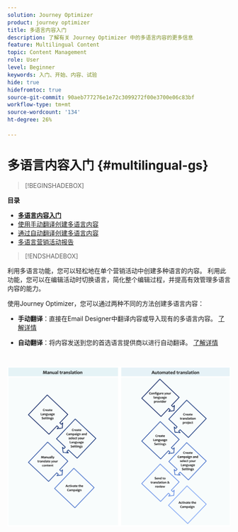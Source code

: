 ```yaml
---
solution: Journey Optimizer
product: journey optimizer
title: 多语言内容入门
description: 了解有关 Journey Optimizer 中的多语言内容的更多信息
feature: Multilingual Content
topic: Content Management
role: User
level: Beginner
keywords: 入门、开始、内容、试验
hide: true
hidefromtoc: true
source-git-commit: 90aeb777276e1e72c3099272f00e3700e06c83bf
workflow-type: tm+mt
source-wordcount: '134'
ht-degree: 26%

---
```


# 多语言内容入门 {#multilingual-gs}

>[!BEGINSHADEBOX]

**目录**

* **[多语言内容入门](multilingual-gs.md)**
* [使用手动翻译创建多语言内容](multilingual-manual.md)
* [通过自动翻译创建多语言内容](multilingual-automated.md)
* [多语言营销活动报告](multilingual-report.md)

>[!ENDSHADEBOX]

利用多语言功能，您可以轻松地在单个营销活动中创建多种语言的内容。 利用此功能，您可以在编辑活动时切换语言，简化整个编辑过程，并提高有效管理多语言内容的能力。

使用Journey Optimizer，您可以通过两种不同的方法创建多语言内容：

* **手动翻译**：直接在Email Designer中翻译内容或导入现有的多语言内容。 [了解详情](multilingual-manual.md)

* **自动翻译**：将内容发送到您的首选语言提供商以进行自动翻译。 [了解详情](multilingual-automated.md)

</br>

![](assets/translation_schema.png)
